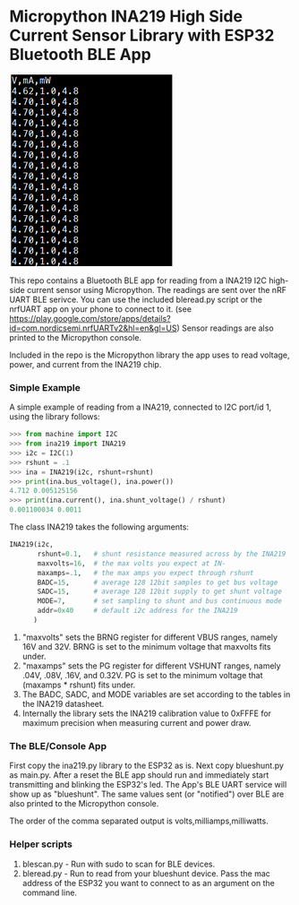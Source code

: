 
# Micropython INA219 High Side Current Sensor Library with ESP32 Bluetooth BLE App

![](output.png)

This repo contains a Bluetooth BLE app for reading from a INA219 I2C 
high-side current sensor using Micropython.  The readings
are sent over the nRF UART BLE serivce.  You can use the included bleread.py script or the nrfUART app on your phone to connect to it.  (see https://play.google.com/store/apps/details?id=com.nordicsemi.nrfUARTv2&hl=en&gl=US) Sensor readings are also printed to the Micropython console.

Included in the repo is the Micropython library the
app uses to read voltage, power, and current from the INA219 chip.

### Simple Example

A simple example of reading from a INA219, connected to I2C port/id 1, using the library follows:

```python
>>> from machine import I2C
>>> from ina219 import INA219
>>> i2c = I2C(1)
>>> rshunt = .1
>>> ina = INA219(i2c, rshunt=rshunt)
>>> print(ina.bus_voltage(), ina.power())
4.712 0.005125156
>>> print(ina.current(), ina.shunt_voltage() / rshunt)
0.001100034 0.0011
```

The class INA219 takes the following arguments:

```python
INA219(i2c, 
       rshunt=0.1,   # shunt resistance measured across by the INA219
       maxvolts=16,  # the max volts you expect at IN-
       maxamps=.1,   # the max amps you expect through rshunt
       BADC=15,      # average 128 12bit samples to get bus voltage
       SADC=15,      # average 128 12bit supply to get shunt voltage
       MODE=7,       # set sampling to shunt and bus continuous mode
       addr=0x40     # default i2c address for the INA219
      )
```

1. "maxvolts" sets the BRNG register for different VBUS ranges, namely
16V and 32V.  BRNG is set to the minimum voltage that maxvolts fits under.
2. "maxamps" sets the PG register for different VSHUNT ranges,
namely .04V, .08V, .16V, and 0.32V.  PG is set to the minimum
voltage that (maxamps * rshunt) fits under.
3. The BADC, SADC, and MODE variables are set according to the tables in 
the INA219 datasheet.
4. Internally the library sets the INA219 calibration value
to 0xFFFE for maximum precision when measuring current and power draw.

### The BLE/Console App

First copy the ina219.py library to the ESP32 as is.
Next copy blueshunt.py as main.py.
After a reset the BLE app should run and immediately start transmitting
and blinking the ESP32's led.
The App's BLE UART service will 
show up as "blueshunt".  The same values sent (or "notified") over BLE 
are also printed to the Micropython console.

The order of the comma separated output is volts,milliamps,milliwatts.

### Helper scripts

1. blescan.py - Run with sudo to scan for BLE devices.
2. bleread.py - Run to read from your blueshunt device.  Pass the mac address of the ESP32 you want to connect to as an argument on the command line.


